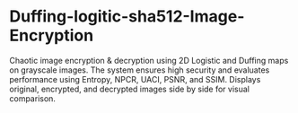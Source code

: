 # Duffing-logitic-sha512-Image-Encryption
Chaotic image encryption &amp; decryption using 2D Logistic and Duffing maps on grayscale images. The system ensures high security and evaluates performance using Entropy, NPCR, UACI, PSNR, and SSIM. Displays original, encrypted, and decrypted images side by side for visual comparison.
